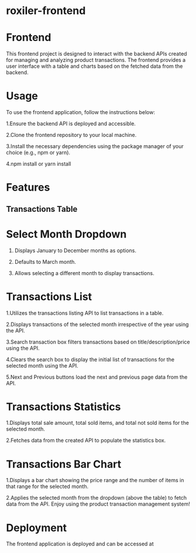 # roxiler-frontend

# Frontend
This frontend project is designed to interact with the backend APIs created for managing and analyzing product transactions. The frontend provides a user interface with a table and charts based on the fetched data from the backend.

# Usage
To use the frontend application, follow the instructions below:

1.Ensure the backend API is deployed and accessible. 

2.Clone the frontend repository to your local machine.

3.Install the necessary dependencies using the package manager of your choice (e.g., npm or yarn).

4.npm install or yarn install

# Features

## Transactions Table
# Select Month Dropdown
1. Displays January to December months as options.
   
2. Defaults to March month.
 
3. Allows selecting a different month to display transactions.

# Transactions List
1.Utilizes the transactions listing API to list transactions in a table.

2.Displays transactions of the selected month irrespective of the year using the API.

3.Search transaction box filters transactions based on title/description/price using the API.

4.Clears the search box to display the initial list of transactions for the selected month using the API.

5.Next and Previous buttons load the next and previous page data from the API.

# Transactions Statistics
1.Displays total sale amount, total sold items, and total not sold items for the selected month.

2.Fetches data from the created API to populate the statistics box.

# Transactions Bar Chart
1.Displays a bar chart showing the price range and the number of items in that range for the selected month.

2.Applies the selected month from the dropdown (above the table) to fetch data from the API.
Enjoy using the product transaction management system!

# Deployment
The frontend application is deployed and can be accessed at
